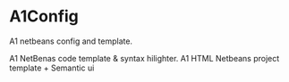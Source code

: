 # A1Config
A1 netbeans config and template.

A1 NetBenas code template & syntax hilighter.
A1 HTML Netbeans project template + Semantic ui

